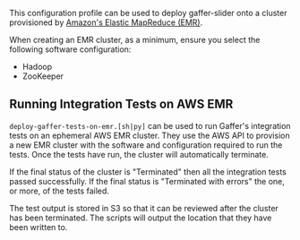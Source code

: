 <!--
Copyright 2017 Crown Copyright

Licensed under the Apache License, Version 2.0 (the "License");
you may not use this file except in compliance with the License.
You may obtain a copy of the License at

  http://www.apache.org/licenses/LICENSE-2.0

Unless required by applicable law or agreed to in writing, software
distributed under the License is distributed on an "AS IS" BASIS,
WITHOUT WARRANTIES OR CONDITIONS OF ANY KIND, either express or implied.
See the License for the specific language governing permissions and
limitations under the License.
-->

This configuration profile can be used to deploy gaffer-slider onto a cluster provisioned by [Amazon's Elastic MapReduce (EMR)](https://aws.amazon.com/emr/).

When creating an EMR cluster, as a minimum, ensure you select the following software configuration:
* Hadoop
* ZooKeeper


## Running Integration Tests on AWS EMR

`deploy-gaffer-tests-on-emr.[sh|py]` can be used to run Gaffer's integration tests on an ephemeral AWS EMR cluster. They use the AWS API to provision a new EMR cluster with the software and configuration required to run the tests. Once the tests have run, the cluster will automatically terminate.

If the final status of the cluster is "Terminated" then all the integration tests passed successfully. If the final status is "Terminated with errors" the one, or more, of the tests failed.

The test output is stored in S3 so that it can be reviewed after the cluster has been terminated. The scripts will output the location that they have been written to.
